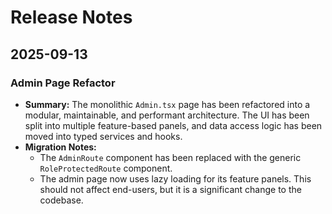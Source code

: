 # Release Notes

## 2025-09-13

### Admin Page Refactor

- **Summary:** The monolithic `Admin.tsx` page has been refactored into a modular, maintainable, and performant architecture. The UI has been split into multiple feature-based panels, and data access logic has been moved into typed services and hooks.
- **Migration Notes:**
  - The `AdminRoute` component has been replaced with the generic `RoleProtectedRoute` component.
  - The admin page now uses lazy loading for its feature panels. This should not affect end-users, but it is a significant change to the codebase.
